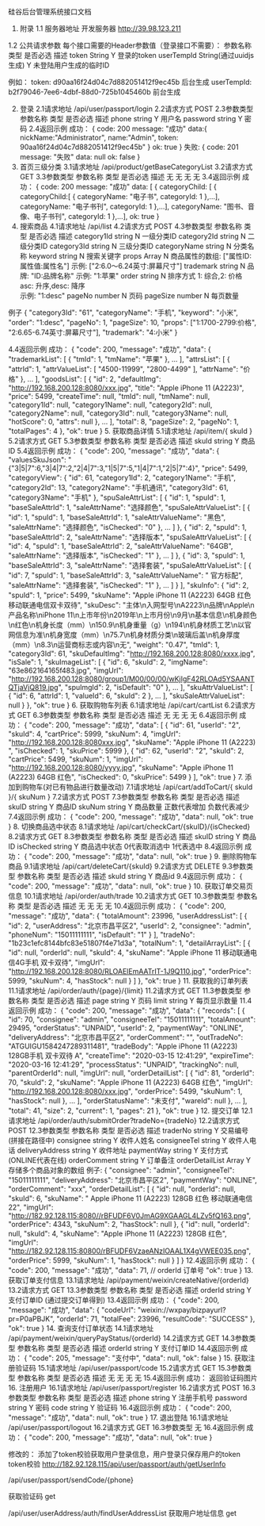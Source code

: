 硅谷后台管理系统接口文档
1. 附录
1.1 服务器地址
开发服务器	http://39.98.123.211

	
1.2 公共请求参数
每个接口需要的Header参数值（登录接口不需要）：
参数名称	类型	是否必选	描述
token	String	Y	登录的token
userTempId	String(通过uuidjs生成)	Y	未登陆用户生成的临时ID

例如： 
token: d90aa16f24d04c7d882051412f9ec45b   后台生成
userTempId: b2f79046-7ee6-4dbf-88d0-725b1045460b 前台生成

2. 登录
2.1请求地址
/api/user/passport/login
2.2请求方式
POST
2.3参数类型
参数名称	类型	是否必选	描述
phone	string	Y	用户名
password	string	Y	密码
2.4返回示例
成功：
{
code: 200
message: "成功"
data:{
nickName:"Administrator",
name:"Admin",
token: 90aa16f24d04c7d882051412f9ec45b"
}
ok: true 
}
失败:
{
   code: 201
message: "失败"
data: null
ok: false 
}
3. 首页三级分类
3.1请求地址
/api/product/getBaseCategoryList
3.2请求方式
GET
3.3参数类型
参数名称	类型	是否必选	描述
无	无	无	无
3.4返回示例
成功：
{
 code: 200
message: "成功"
data: [
{
categoryChild: [
{
  categoryChild:[
{
      categoryName: "电子书",
      categoryId: 1
},…],
  categoryName: "电子书刊",
  categoryId: 1
},…],
categoryName: "图书、音像、电子书刊",
categoryId: 1
},…],
ok: true
}
4. 搜索商品
4.1请求地址
/api/list
4.2请求方式
POST
4.3参数类型
参数名称	类型	是否必选	描述
category1Id	string	N	一级分类ID
category2Id	string	N	二级分类ID
category3Id	string	N	三级分类ID
categoryName	string	N	分类名称
keyword	string	N	搜索关键字
props	Array	N	商品属性的数组: ["属性ID:属性值:属性名"]
示例: ["2:6.0～6.24英寸:屏幕尺寸"]
trademark	string	N	品牌: "ID:品牌名称"
示例: "1:苹果"
order	string	N	排序方式 
1: 综合,2: 价格 asc: 升序,desc: 降序  
示例: "1:desc"
pageNo	number	N	页码
pageSize	number	N	每页数量

例子
{
  "category3Id": "61",
  "categoryName": "手机",
  "keyword": "小米",
  "order": "1:desc",
  "pageNo": 1,
  "pageSize": 10,
  "props": ["1:1700-2799:价格", "2:6.65-6.74英寸:屏幕尺寸"],
  "trademark": "4:小米"
}

4.4返回示例
成功：
{
    "code": 200,
    "message": "成功",
    "data": {
        "trademarkList": [
            {
                "tmId": 1,
                "tmName": "苹果"
            },
            …
        ],
        "attrsList": [
            {
                "attrId": 1,
                "attrValueList": [
                    "4500-11999",
                    "2800-4499"
                ],
                "attrName": "价格"
            },
            …
        ],
        "goodsList": [
            {
                "id": 2,
                "defaultImg": "http://192.168.200.128:8080/xxx.jpg",
                "title": "Apple iPhone 11 (A2223)",
                "price": 5499,
                "createTime": null,
                "tmId": null,
                "tmName": null,
                "category1Id": null,
                "category1Name": null,
                "category2Id": null,
                "category2Name": null,
                "category3Id": null,
                "category3Name": null,
                "hotScore": 0,
                "attrs": null
            },
            …
        ],
        "total": 8,
        "pageSize": 2,
        "pageNo": 1,
        "totalPages": 4
    },
    "ok": true
}
5. 获取商品详情
5.1请求地址
/api/item/{ skuId }
5.2请求方式
GET
5.3参数类型
参数名称	类型	是否必选	描述
skuId	string	Y	商品ID
5.4返回示例
成功：
{
    "code": 200,
    "message": "成功",
    "data": {
        "valuesSkuJson": "{\"3|5|7\":6,\"3|4|7\":2,\"2|4|7\":3,\"1|5|7\":5,\"1|4|7\":1,\"2|5|7\":4}",
        "price": 5499,
        "categoryView": {
            "id": 61,
            "category1Id": 2,
            "category1Name": "手机",
            "category2Id": 13,
            "category2Name": "手机通讯",
            "category3Id": 61,
            "category3Name": "手机"
        },
        "spuSaleAttrList": [
            {
                "id": 1,
                "spuId": 1,
                "baseSaleAttrId": 1,
                "saleAttrName": "选择颜色",
                "spuSaleAttrValueList": [
                    {
                        "id": 1,
                        "spuId": 1,
                        "baseSaleAttrId": 1,
                        "saleAttrValueName": "黑色",
                        "saleAttrName": "选择颜色",
                        "isChecked": "0"
                    },
                    …
                ]
            },
            {
                "id": 2,
                "spuId": 1,
                "baseSaleAttrId": 2,
                "saleAttrName": "选择版本",
                "spuSaleAttrValueList": [
                    {
                        "id": 4,
                        "spuId": 1,
                        "baseSaleAttrId": 2,
                        "saleAttrValueName": "64GB",
                        "saleAttrName": "选择版本",
                        "isChecked": "1"
                    },
                    …
                ]
            },
            {
                "id": 3,
                "spuId": 1,
                "baseSaleAttrId": 3,
                "saleAttrName": "选择套装",
                "spuSaleAttrValueList": [
                    {
                        "id": 7,
                        "spuId": 1,
                        "baseSaleAttrId": 3,
                        "saleAttrValueName": " 官方标配",
                        "saleAttrName": "选择套装",
                        "isChecked": "1"
                    },
…
                ]
            }
        ],
        "skuInfo": {
            "id": 2,
            "spuId": 1,
            "price": 5499,
            "skuName": "Apple iPhone 11 (A2223) 64GB 红色 移动联通电信双卡双待",
            "skuDesc": "主体\n入网型号\nA2223\n品牌\nApple\n产品名称\niPhone 11\n上市年份\n2019年\n上市月份\n9月\n基本信息\n机身颜色\n红色\n机身长度（mm）\n150.9\n机身重量（g）\n194\n机身材质工艺\n以官网信息为准\n机身宽度（mm）\n75.7\n机身材质分类\n玻璃后盖\n机身厚度（mm）\n8.3\n运营商标志或内容\n无",
            "weight": "0.47",
            "tmId": 1,
            "category3Id": 61,
            "skuDefaultImg": "http://192.168.200.128:8080/xxxx.jpg",
            "isSale": 1,
            "skuImageList": [
                {
                    "id": 6,
                    "skuId": 2,
                    "imgName": "63e862164165f483.jpg",
                    "imgUrl": "http://192.168.200.128:8080/group1/M00/00/00/wKjIgF42RLOAd5YSAANTQTjaVjQ819.jpg",
                    "spuImgId": 2,
                    "isDefault": "0"
                },
                …
            ],
            "skuAttrValueList": [
                {
                    "id": 6,
                    "attrId": 1,
                    "valueId": 6,
                    "skuId": 2
                },
…
            ],
            "skuSaleAttrValueList": null
        }
    },
    "ok": true
}
6. 获取购物车列表
6.1请求地址
/api/cart/cartList
6.2请求方式
GET
6.3参数类型
参数名称	类型	是否必选	描述
无	无	无	无
6.4返回示例
成功：
{
    "code": 200,
    "message": "成功",
    "data": [
        {
            "id": 61,
            "userId": "2",
            "skuId": 4,
            "cartPrice": 5999,
            "skuNum": 4,
            "imgUrl": "http://192.168.200.128:8080xxx.jpg",
            "skuName": "Apple iPhone 11 (A2223) ",
            "isChecked": 1,
            "skuPrice": 5999
        },
        {
            "id": 62,
            "userId": "2",
            "skuId": 2,
            "cartPrice": 5499,
            "skuNum": 1,
            "imgUrl": "http://192.168.200.128:8080/yyyy.jpg",
            "skuName": "Apple iPhone 11 (A2223) 64GB 红色",
            "isChecked": 0,
            "skuPrice": 5499
        }
    ],
    "ok": true
}
7. 添加到购物车(对已有物品进行数量改动)
7.1请求地址
/api/cart/addToCart/{ skuId }/{ skuNum }
7.2请求方式
POST
7.3参数类型
参数名称	类型	是否必选	描述
skuID	string	Y	商品ID
skuNum	string	Y	商品数量
正数代表增加
负数代表减少
7.4返回示例
成功：
{
    "code": 200,
    "message": "成功",
    "data": null,
    "ok": true
}
8. 切换商品选中状态
8.1请求地址
/api/cart/checkCart/{skuID}/{isChecked}
8.2请求方式
GET
8.3参数类型
参数名称	类型	是否必选	描述
skuID	string	Y	商品ID
isChecked	string	Y	商品选中状态
0代表取消选中
1代表选中
8.4返回示例
成功：
{
    "code": 200,
    "message": "成功",
    "data": null,
    "ok": true
}
9. 删除购物车商品
9.1请求地址
/api/cart/deleteCart/{skuId}
9.2请求方式
DELETE
9.3参数类型
参数名称	类型	是否必选	描述
skuId	string	Y	商品id
9.4返回示例
成功：
{
    "code": 200,
    "message": "成功",
    "data": null,
    "ok": true
}
10. 获取订单交易页信息
10.1请求地址
/api/order/auth/trade
10.2请求方式
GET
10.3参数类型
参数名称	类型	是否必选	描述
无	无	无	无
10.4返回示例
成功：
{
    "code": 200,
    "message": "成功",
    "data": {
       "totalAmount": 23996,
       "userAddressList": [
            {
                "id": 2,
                "userAddress": "北京市昌平区2",
                "userId": 2,
                "consignee": "admin",
                "phoneNum": "15011111111",
                "isDefault": "1"
            }
        ],
        "tradeNo": "1b23c1efc8144bfc83e51807f4e71d3a",
        "totalNum": 1,
        "detailArrayList": [
            {
                "id": null,
                "orderId": null,
                "skuId": 4,
                "skuName": "Apple iPhone 11 移动联通电信4G手机 双卡双待",
                "imgUrl": "http://192.168.200.128:8080/RLOAElEmAATrIT-1J9Q110.jpg",
                "orderPrice": 5999,
                "skuNum": 4,
                "hasStock": null
            }
        ]
    },
    "ok": true
}
11. 获取我的订单列表
11.1请求地址
/api/order/auth/{page}/{limit}
11.2请求方式
GET
11.3参数类型
参数名称	类型	是否必选	描述
page	string	Y	页码
limit	string	Y	每页显示数量
11.4返回示例
成功：
{
    "code": 200,
    "message": "成功",
    "data": {
        "records": [
            {
                "id": 70,
                "consignee": "admin",
                "consigneeTel": "15011111111",
                "totalAmount": 29495,
                "orderStatus": "UNPAID",
                "userId": 2,
                "paymentWay": "ONLINE",
                "deliveryAddress": "北京市昌平区2",
                "orderComment": "",
                "outTradeNo": "ATGUIGU1584247289311481",
                "tradeBody": "Apple iPhone 11 (A2223) 128GB手机 双卡双待 A",
                "createTime": "2020-03-15 12:41:29",
                "expireTime": "2020-03-16 12:41:29",
                "processStatus": "UNPAID",
                "trackingNo": null,
                "parentOrderId": null,
                "imgUrl": null,
                "orderDetailList": [
                    {
                        "id": 81,
                        "orderId": 70,
                        "skuId": 2,
                        "skuName": "Apple iPhone 11 (A2223) 64GB 红色",
                        "imgUrl": "http://192.168.200.128:8080/xxx.jpg",
                        "orderPrice": 5499,
                        "skuNum": 1,
                        "hasStock": null
                    },
                    …
                ],
                "orderStatusName": "未支付",
                "wareId": null
            },
            …
        ],
        "total": 41,
        "size": 2,
        "current": 1,
        "pages": 21
    },
    "ok": true
}
12. 提交订单
12.1请求地址
/api/order/auth/submitOrder?tradeNo={tradeNo}
12.2请求方式
POST
12.3参数类型
参数名称	类型	是否必选	描述
traderNo	string	Y	交易编号(拼接在路径中)
consignee	string	Y	收件人姓名
consigneeTel	string	Y	收件人电话
deliveryAddress	string	Y	收件地址
paymentWay	string	Y	支付方式
(ONLINE代表在线)
orderComment	string	Y	订单备注
orderDetailList	Array	Y	存储多个商品对象的数组
例子:
{
    "consignee": "admin",
    "consigneeTel": "15011111111",
    "deliveryAddress": "北京市昌平区2",
    "paymentWay": "ONLINE",
    "orderComment": "xxx",
    "orderDetailList": [
        {
            "id": null,
            "orderId": null,
            "skuId": 6,
            "skuName": " Apple iPhone 11 (A2223) 128GB 红色 移动联通电信22",
            "imgUrl": "http://182.92.128.115:8080//rBFUDF6V0JmAG9XGAAGL4LZv5fQ163.png",
            "orderPrice": 4343,
            "skuNum": 2,
            "hasStock": null
        },
        {
            "id": null,
            "orderId": null,
            "skuId": 4,
            "skuName": "Apple iPhone 11 (A2223) 128GB 红色",
            "imgUrl": "http://182.92.128.115:80800/rBFUDF6VzaeANzIOAAL1X4gVWEE035.png",
            "orderPrice": 5999,
            "skuNum": 1,
            "hasStock": null
        }
    ]
}
12.4返回示例
成功：
{
    "code": 200,
    "message": "成功",
    "data": 71,   // orderId 订单号
    "ok": true
}
13. 获取订单支付信息
13.1请求地址
/api/payment/weixin/createNative/{orderId}
13.2请求方式
GET
13.3参数类型
参数名称	类型	是否必选	描述
orderId	string	Y	支付订单ID
(通过提交订单得到)
13.4返回示例
成功：
{
    "code": 200,
    "message": "成功",
    "data": {
        "codeUrl": "weixin://wxpay/bizpayurl?pr=P0aPBJK",
        "orderId": 71,
        "totalFee": 23996,
        "resultCode": "SUCCESS"
    },
    "ok": true
}
14. 查询支付订单状态
14.1请求地址
/api/payment/weixin/queryPayStatus/{orderId}
14.2请求方式
GET
14.3参数类型
参数名称	类型	是否必选	描述
orderId	string	Y	支付订单ID
14.4返回示例
成功：
{
    "code": 205,
    "message": "支付中",
    "data": null,
    "ok": false
}
15. 获取注册验证码
15.1请求地址
/api/user/passport/code
15.2请求方式
GET
15.3参数类型
参数名称	类型	是否必选	描述
无	无	无	无
15.4返回示例
成功：
返回验证码图片
16. 注册用户
16.1请求地址
/api/user/passport/register
16.2请求方式
POST
16.3参数类型
参数名称	类型	是否必选	描述
phone	string	Y	注册手机号
password	string	Y	密码
code	string	Y	验证码
16.4返回示例
成功：
{
    "code": 200,
    "message": "成功",
    "data": null,
    "ok": true
}
17. 退出登陆
16.1请求地址
/api/user/passport/logout
16.2请求方式
GET
16.3参数类型
无
16.4返回示例
成功：
{
    "code": 200,
    "message": "成功",
    "data": null,
    "ok": true
}

修改的：
添加了token校验获取用户登录信息，用户登录只保存用户的token
token校验
http://182.92.128.115/api/user/passport/auth/getUserInfo




/api/user/passport/sendCode/{phone}

获取验证码
get


/api/user/userAddress/auth/findUserAddressList
获取用户地址信息
get



